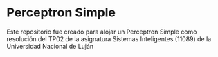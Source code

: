 # Perceptron Simple
Este repositorio fue creado para alojar un Perceptron Simple como resolución del TP02 de la asignatura Sistemas Inteligentes (11089) de la Universidad Nacional de Luján
